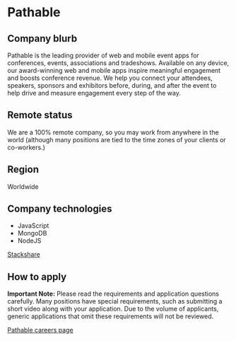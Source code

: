 # Pathable

## Company blurb

Pathable is the leading provider of web and mobile event apps for conferences, events, associations and tradeshows. Available on any device, our award-winning web and mobile apps inspire meaningful engagement and boosts conference revenue. We help you connect your attendees, speakers, sponsors and exhibitors before, during, and after the event to help drive and measure engagement every step of the way.

## Remote status

We are a 100% remote company, so you may work from anywhere in the world (although many positions are tied to the time zones of your clients or co-workers.)

## Region

Worldwide

## Company technologies

- JavaScript
- MongoDB
- NodeJS

[Stackshare](https://stackshare.io/pathable/pathable)

## How to apply

**Important Note:** Please read the requirements and application questions carefully. Many positions have special requirements, such as submitting a short video along with your application. Due to the volume of applicants, generic applications that omit these requirements will not be reviewed.

[Pathable careers page](https://pathable.com/careers/)
